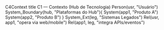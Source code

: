C4Context
title C1 — Contexto (Hub de Tecnologia)
Person(usr, "Usuário")
System_Boundary(hub, "Plataformas do Hub"){
  System(app1, "Produto A")
  System(app2, "Produto B")
}
System_Ext(leg, "Sistemas Legados")
Rel(usr, app1, "opera via web/mobile")
Rel(app1, leg, "integra APIs/eventos")